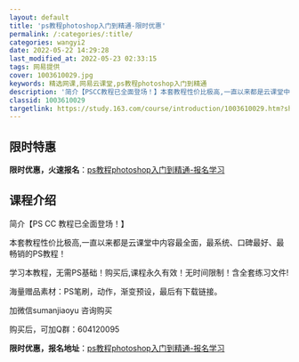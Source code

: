 ```yaml
---
layout: default
title: 'ps教程photoshop入门到精通-限时优惠'
permalink: /:categories/:title/
categories: wangyi2
date: 2022-05-22 14:29:28
last_modified_at: 2022-05-23 02:33:15
tags: 网易提供
cover: 1003610029.jpg
keywords: 精选网课,网易云课堂,ps教程photoshop入门到精通
description: '简介【PSCC教程已全面登场！】本套教程性价比极高,一直以来都是云课堂中内容最全面，最系统、口碑最好、最畅销的PS教程！'
classid: 1003610029
targetlink: https://study.163.com/course/introduction/1003610029.htm?share=1&shareId=1025206652&utm_campaign=share&utm_medium=iphoneShare&utm_source=&utm_u=1025206652
---
```


## 限时特惠

**限时优惠，火速报名**：[ps教程photoshop入门到精通-报名学习](https://study.163.com/course/introduction/1003610029.htm?share=1&shareId=1025206652&utm_campaign=share&utm_medium=iphoneShare&utm_source=&utm_u=1025206652)

## 课程介绍

简介【PS CC 教程已全面登场！】

本套教程性价比极高,一直以来都是云课堂中内容最全面，最系统、口碑最好、最畅销的PS教程！

学习本教程，无需PS基础！购买后,课程永久有效！无时间限制！含全套练习文件!





海量赠品素材：PS笔刷，动作，渐变预设，最后有下载链接。

加微信sumanjiaoyu    咨询购买

购买后，可加Q群：604120095

**限时优惠，报名地址**：[ps教程photoshop入门到精通-报名学习](https://study.163.com/course/introduction/1003610029.htm?share=1&shareId=1025206652&utm_campaign=share&utm_medium=iphoneShare&utm_source=&utm_u=1025206652)

